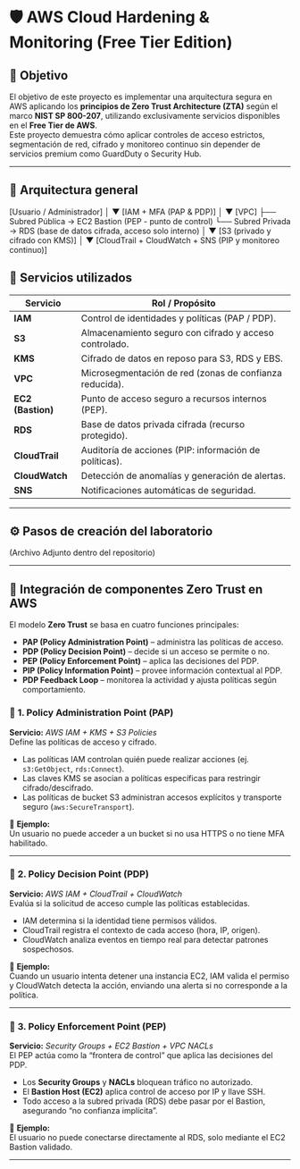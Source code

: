 # 🛡️ AWS Cloud Hardening & Monitoring (Free Tier Edition)

## 🎯 Objetivo
El objetivo de este proyecto es implementar una arquitectura segura en AWS aplicando los **principios de Zero Trust Architecture (ZTA)** según el marco **NIST SP 800-207**, utilizando exclusivamente servicios disponibles en el **Free Tier de AWS**.  
Este proyecto demuestra cómo aplicar controles de acceso estrictos, segmentación de red, cifrado y monitoreo continuo sin depender de servicios premium como GuardDuty o Security Hub.

---

## 🧩 Arquitectura general
[Usuario / Administrador]
│
▼
[IAM + MFA (PAP & PDP)]
│
▼
[VPC]
├── Subred Pública → EC2 Bastion (PEP - punto de control)
└── Subred Privada → RDS (base de datos cifrada, acceso solo interno)
│
▼
[S3 (privado y cifrado con KMS)]
│
▼
[CloudTrail + CloudWatch + SNS (PIP y monitoreo continuo)]

## 🧱 Servicios utilizados

| Servicio | Rol / Propósito |
|-----------|-----------------|
| **IAM** | Control de identidades y políticas (PAP / PDP). |
| **S3** | Almacenamiento seguro con cifrado y acceso controlado. |
| **KMS** | Cifrado de datos en reposo para S3, RDS y EBS. |
| **VPC** | Microsegmentación de red (zonas de confianza reducida). |
| **EC2 (Bastion)** | Punto de acceso seguro a recursos internos (PEP). |
| **RDS** | Base de datos privada cifrada (recurso protegido). |
| **CloudTrail** | Auditoría de acciones (PIP: información de políticas). |
| **CloudWatch** | Detección de anomalías y generación de alertas. |
| **SNS** | Notificaciones automáticas de seguridad. |

---

## ⚙️ Pasos de creación del laboratorio
(Archivo Adjunto dentro del repositorio)

---

## 🧠 Integración de componentes Zero Trust en AWS

El modelo **Zero Trust** se basa en cuatro funciones principales:
- **PAP (Policy Administration Point)** – administra las políticas de acceso.
- **PDP (Policy Decision Point)** – decide si un acceso se permite o no.
- **PEP (Policy Enforcement Point)** – aplica las decisiones del PDP.
- **PIP (Policy Information Point)** – provee información contextual al PDP.
- **PDP Feedback Loop** – monitorea la actividad y ajusta políticas según comportamiento.

### 🔹 **1. Policy Administration Point (PAP)**
**Servicio:** *AWS IAM + KMS + S3 Policies*  
Define las políticas de acceso y cifrado.  
- Las políticas IAM controlan quién puede realizar acciones (ej. `s3:GetObject`, `rds:Connect`).  
- Las claves KMS se asocian a políticas específicas para restringir cifrado/descifrado.  
- Las políticas de bucket S3 administran accesos explícitos y transporte seguro (`aws:SecureTransport`).

📘 **Ejemplo:**  
Un usuario no puede acceder a un bucket si no usa HTTPS o no tiene MFA habilitado.

---

### 🔹 **2. Policy Decision Point (PDP)**
**Servicio:** *AWS IAM + CloudTrail + CloudWatch*  
Evalúa si la solicitud de acceso cumple las políticas establecidas.  
- IAM determina si la identidad tiene permisos válidos.  
- CloudTrail registra el contexto de cada acceso (hora, IP, origen).  
- CloudWatch analiza eventos en tiempo real para detectar patrones sospechosos.

📘 **Ejemplo:**  
Cuando un usuario intenta detener una instancia EC2, IAM valida el permiso y CloudWatch detecta la acción, enviando una alerta si no corresponde a la política.

---

### 🔹 **3. Policy Enforcement Point (PEP)**
**Servicio:** *Security Groups + EC2 Bastion + VPC NACLs*  
El PEP actúa como la “frontera de control” que aplica las decisiones del PDP.  
- Los **Security Groups** y **NACLs** bloquean tráfico no autorizado.  
- El **Bastion Host (EC2)** aplica control de acceso por IP y llave SSH.  
- Todo acceso a la subred privada (RDS) debe pasar por el Bastion, asegurando “no confianza implícita”.

📘 **Ejemplo:**  
El usuario no puede conectarse directamente al RDS, solo mediante el EC2 Bastion validado.

---
